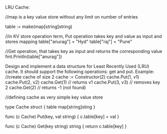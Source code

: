 LRU Cache:

//map is a key value store without any limit on number of entries 

table := make(map[string]string)

//in KV store operation term, Put operation takes key and value as input and stores mapping
table["anurag"] = "Hyd"
table["raj"] = "Pune"

//Get operation, that takes key as input and returns the corresponding value
fmt.Println(table["anurag"])


Design and implement a data structure for Least Recently Used (LRU) cache. It should support the following operations: get and put.
Example: 
//create cache of size 2
cache := Constructor(2)
cache.Put(1, v1)
cache.Put(2, v2)
cache.Get(1)    // returns v1
cache.Put(3, v3) // removes key 2
cache.Get(2)    // returns -1 (not found)

//defining cache as very simple key value store

type Cache struct {
    table map[string]sting
}

func (c Cache) Put(key, val string) {
    c.table[key] = val
}

func (c Cache) Get(key string) string {
    return c.table[key]
}


